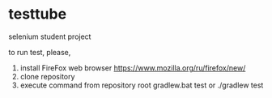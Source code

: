 # testtube
selenium student project

to run test, please,

1. install FireFox web browser https://www.mozilla.org/ru/firefox/new/
1. clone repository
1. execute command from repository root
gradlew.bat test
or
./gradlew test